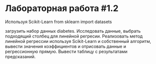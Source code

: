 # Лабораторная работа #1.2
Используя Scikit-Learn 
from sklearn import datasets

загрузить набор данных diabetes. Исследовать данные, выбрать подходящий столбец
для линейной регресии. 
Реализовать метод линейной регрессии используя Scikit-Learn и собственный алгоритм, вывести значения коэффициентов и отрисовать данные и регрессионную прямую.
Вывести таблицу с результатами предсказаний.